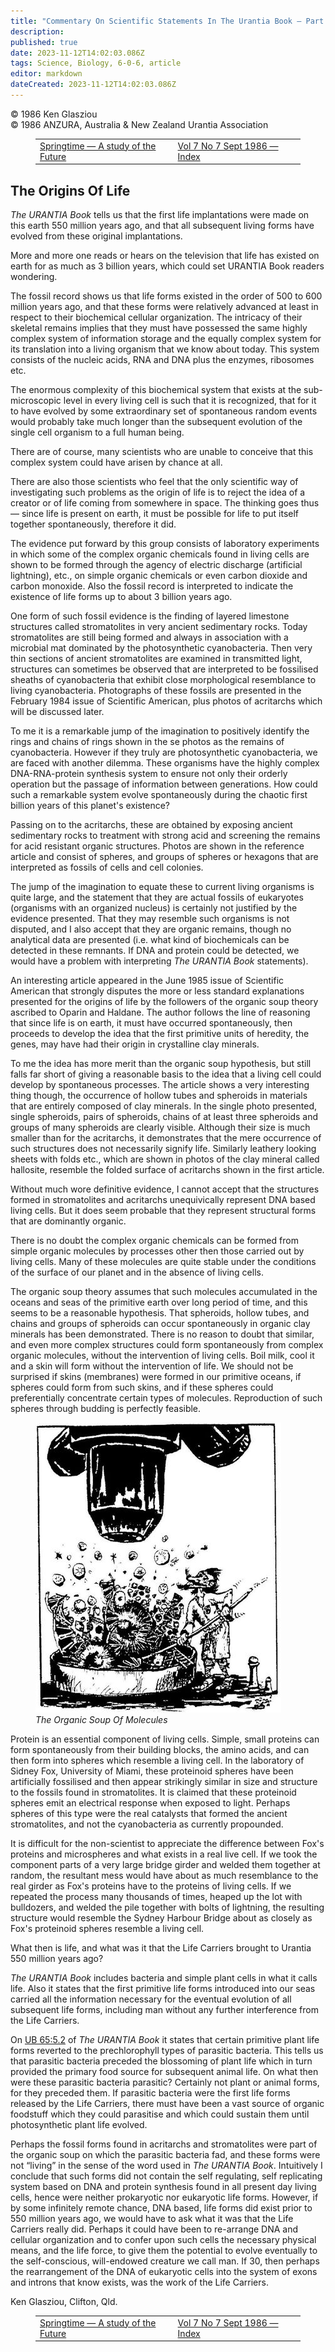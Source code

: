 ```yaml
---
title: "Commentary On Scientific Statements In The Urantia Book — Part IV"
description: 
published: true
date: 2023-11-12T14:02:03.086Z
tags: Science, Biology, 6-0-6, article
editor: markdown
dateCreated: 2023-11-12T14:02:03.086Z
---
```


<p class="v-card v-sheet theme--light grey lighten-3 px-2 py-1">© 1986 Ken Glasziou<br>© 1986 ANZURA, Australia & New Zealand Urantia Association</p>
<figure class="table chapter-navigator">
  <table>
    <tbody>
      <tr>
        <td>
        <a href="/en/article/Henry_Begemann/Springtime_a_study_of_the_future_2">
          <span class="mdi mdi-arrow-left-drop-circle"></span><span class="pl-2">Springtime — A study of the Future</span>
        </a>
        </td>
        <td>
        <a href="/en/index/articles_606#vol-7-no-7-sept-1986">
          <span class="mdi mdi-book-open-variant"></span><span class="pl-2">Vol 7 No 7 Sept 1986 — Index</span>
        </a>
        </td>
        <td>
        </td>
      </tr>
    </tbody>
  </table>
</figure>


## The Origins Of Life

_The URANTIA Book_ tells us that the first life implantations were made on this earth 550 million years ago, and that all subsequent living forms have evolved from these original implantations.

More and more one reads or hears on the television that life has existed on earth for as much as 3 billion years, which could set URANTIA Book readers wondering.

The fossil record shows us that life forms existed in the order of 500 to 600 million years ago, and that these forms were relatively advanced at least in respect to their biochemical cellular organization. The intricacy of their skeletal remains implies that they must have possessed the same highly complex system of information storage and the equally complex system for its translation into a living organism that we know about today. This system consists of the nucleic acids, RNA and DNA plus the enzymes, ribosomes etc.

The enormous complexity of this biochemical system that exists at the sub-microscopic level in every living cell is such that it is recognized, that for it to have evolved by some extraordinary set of spontaneous random events would probably take much longer than the subsequent evolution of the single cell organism to a full human being.

There are of course, many scientists who are unable to conceive that this complex system could have arisen by chance at all.

There are also those scientists who feel that the only scientific way of investigating such problems as the origin of life is to reject the idea of a creator or of life coming from somewhere in space. The thinking goes thus — since life is present on earth, it must be possible for life to put itself together spontaneously, therefore it did.

The evidence put forward by this group consists of laboratory experiments in which some of the complex organic chemicals found in living cells are shown to be formed through the agency of electric discharge (artificial lightning), etc., on simple organic chemicals or even carbon dioxide and carbon monoxide. Also the fossil record is interpreted to indicate the existence of life forms up to about 3 billion years ago.

One form of such fossil evidence is the finding of layered limestone structures called stromatolites in very ancient sedimentary rocks. Today stromatolites are still being formed and always in association with a microbial mat dominated by the photosynthetic cyanobacteria. Then very thin sections of ancient stromatolites are examined in transmitted light, structures can sometimes be observed that are interpreted to be fossilised sheaths of cyanobacteria that exhibit close morphological resemblance to living cyanobacteria. Photographs of these fossils are presented in the February 1984 issue of Scientific American, plus photos of acritarchs which will be discussed later.

To me it is a remarkable jump of the imagination to positively identify the rings and chains of rings shown in the se photos as the remains of cyanobacteria. However if they truly are photosynthetic cyanobacteria, we are faced with another dilemma. These organisms have the highly complex DNA-RNA-protein synthesis system to ensure not only their orderly operation but the passage of information between generations. How could such a remarkable system evolve spontaneously during the chaotic first billion years of this planet's existence?

Passing on to the acritarchs, these are obtained by exposing ancient sedimentary rocks to treatment with strong acid and screening the remains for acid resistant organic structures. Photos are shown in the reference article and consist of spheres, and groups of spheres or hexagons that are interpreted as fossils of cells and cell colonies.

The jump of the imagination to equate these to current living organisms is quite large, and the statement that they are actual fossils of eukaryotes (organisms with an organized nucleus) is certainly not justified by the evidence presented. That they may resemble such organisms is not disputed, and I also accept that they are organic remains, though no analytical data are presented (i.e. what kind of biochemicals can be detected in these remnants. If DNA and protein could be detected, we would have a problem with interpreting _The URANTIA Book_ statements).

An interesting article appeared in the June 1985 issue of Scientific American that strongly disputes the more or less standard explanations presented for the origins of life by the followers of the organic soup theory ascribed to Oparin and Haldane. The author follows the line of reasoning that since life is on earth, it must have occurred spontaneously, then proceeds to develop the idea that the first primitive units of heredity, the genes, may have had their origin in crystalline clay minerals.

To me the idea has more merit than the organic soup hypothesis, but still falls far short of giving a reasonable basis to the idea that a living cell could develop by spontaneous processes. The article shows a very interesting thing though, the occurrence of hollow tubes and spheroids in materials that are entirely composed of clay minerals. In the single photo presented, single spheroids, pairs of spheroids, chains of at least three spheroids and groups of many spheroids are clearly visible. Although their size is much smaller than for the acritarchs, it demonstrates that the mere occurrence of such structures does not necessarily signify life. Similarly leathery looking sheets with folds etc., which are shown in photos of the clay mineral called hallosite, resemble the folded surface of acritarchs shown in the first article.

Without much wore definitive evidence, I cannot accept that the structures formed in stromatolites and acritarchs unequivically represent DNA based living cells. But it does seem probable that they represent structural forms that are dominantly organic.

There is no doubt the complex organic chemicals can be formed from simple organic molecules by processes other then those carried out by living cells. Many of these molecules are quite stable under the conditions of the surface of our planet and in the absence of living cells.

The organic soup theory assumes that such molecules accumulated in the oceans and seas of the primitive earth over long period of time, and this seems to be a reasonable hypothesis. That spheroids, hollow tubes, and chains and groups of spheroids can occur spontaneously in organic clay minerals has been demonstrated. There is no reason to doubt that similar, and even more complex structures could form spontaneously from complex organic molecules, without the intervention of living cells. Boil milk, cool it and a skin will form without the intervention of life. We should not be surprised if skins (membranes) were formed in our primitive oceans, if spheres could form from such skins, and if these spheres could preferentially concentrate certain types of molecules. Reproduction of such spheres through budding is perfectly feasible.

<figure id="Figure_2" class="image urantiapedia" alt="Microscope">
<img src="/image/article/606/microscope.jpg">
<figcaption><em>The Organic Soup Of Molecules</em></figcaption>
</figure>

Protein is an essential component of living cells. Simple, small proteins can form spontaneously from their building blocks, the amino acids, and can then form into spheres which resemble a living cell. In the laboratory of Sidney Fox, University of Miami, these proteinoid spheres have been artificially fossilised and then appear strikingly similar in size and structure to the fossils found in stromatolites. It is claimed that these proteinoid spheres emit an electrical response when exposed to light. Perhaps spheres of this type were the real catalysts that formed the ancient stromatolites, and not the cyanobacteria as currently propounded.

It is difficult for the non-scientist to appreciate the difference between Fox's proteins and microspheres and what exists in a real live cell. If we took the component parts of a very large bridge girder and welded them together at random, the resultant mess would have about as much resemblance to the real girder as Fox's proteins have to the proteins of living cells. If we repeated the process many thousands of times, heaped up the lot with bulldozers, and welded the pile together with bolts of lightning, the resulting structure would resemble the Sydney Harbour Bridge about as closely as Fox's proteinoid spheres resemble a living cell.

What then is life, and what was it that the Life Carriers brought to Urantia 550 million years ago?

_The URANTIA Book_ includes bacteria and simple plant cells in what it calls life. Also it states that the first primitive life forms introduced into our seas carried all the information necessary for the eventual evolution of all subsequent life forms, including man without any further interference from the Life Carriers.

On <a id="a80_3"></a>[UB 65:5.2](/en/The_Urantia_Book/65#p5_2) of _The URANTIA Book_ it states that certain primitive plant life forms reverted to the prechlorophyll types of parasitic bacteria. This tells us that parasitic bacteria preceded the blossoming of plant life which in turn provided the primary food source for subsequent animal life. On what then were these parasitic bacteria parasitic? Certainly not plant or animal forms, for they preceded them. If parasitic bacteria were the first life forms released by the Life Carriers, there must have been a vast source of organic foodstuff which they could parasitise and which could sustain them until photosynthetic plant life evolved.

Perhaps the fossil forms found in acritarchs and stromatolites were part of the organic soup on which the parasitic bacteria fad, and these forms were not “living” in the sense of the word used in _The URANTIA Book_. Intuitively I conclude that such forms did not contain the self regulating, self replicating system based on DNA and protein synthesis found in all present day living cells, hence were neither prokaryotic nor eukaryotic life forms. However, if by some infinitely remote chance, DNA based, life forms did exist prior to 550 million years ago, we would have to ask what it was that the Life Carriers really did. Perhaps it could have been to re-arrange DNA and cellular organization and to confer upon such cells the necessary physical means, and the life force, to give them the potential to evolve eventually to the self-conscious, will-endowed creature we call man. If 30, then perhaps the rearrangement of the DNA of eukaryotic cells into the system of exons and introns that know exists, was the work of the Life Carriers.

Ken Glasziou, Clifton, Qld.

<figure class="table chapter-navigator">
  <table>
    <tbody>
      <tr>
        <td>
        <a href="/en/article/Henry_Begemann/Springtime_a_study_of_the_future_2">
          <span class="mdi mdi-arrow-left-drop-circle"></span><span class="pl-2">Springtime — A study of the Future</span>
        </a>
        </td>
        <td>
        <a href="/en/index/articles_606#vol-7-no-7-sept-1986">
          <span class="mdi mdi-book-open-variant"></span><span class="pl-2">Vol 7 No 7 Sept 1986 — Index</span>
        </a>
        </td>
        <td>
        </td>
      </tr>
    </tbody>
  </table>
</figure>
